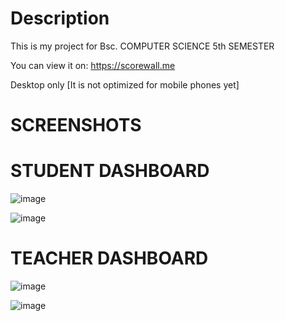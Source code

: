 # Description

This is my project for Bsc. COMPUTER SCIENCE 5th SEMESTER

You can view it on:
https://scorewall.me

Desktop only [It is not optimized for mobile phones yet] 

# SCREENSHOTS
# STUDENT DASHBOARD
![image](https://github.com/bruhmaand/data-visualization-web-app/assets/123489434/62dc16cc-433e-4fda-af42-26b93dc7e40f)

![image](https://github.com/bruhmaand/data-visualization-web-app/assets/123489434/e7c975f3-7411-4b60-9d70-8184b66d59a9)

# TEACHER DASHBOARD

![image](https://github.com/bruhmaand/data-visualization-web-app/assets/123489434/b005d1a6-9e5f-4c1c-ad02-56b948907e6e)

![image](https://github.com/bruhmaand/data-visualization-web-app/assets/123489434/86d71ac3-ec17-4046-9f8a-795d92b01f9f)



